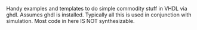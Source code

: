 Handy examples and templates to do simple commodity stuff in VHDL via ghdl. Assumes ghdl is installed. Typically all this is used in conjunction with simulation. Most code in here IS NOT synthesizable.

